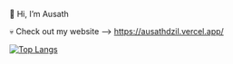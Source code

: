 👋 Hi, I’m Ausath

💀 Check out my website --> https://ausathdzil.vercel.app/

[![Top Langs](https://github-readme-stats.vercel.app/api/top-langs/?username=ausathdzil&theme=dark)](https://github.com/ausathdzil/)

<!---
ausathdzil/ausathdzil is a ✨ special ✨ repository because its `README.md` (this file) appears on your GitHub profile.
You can click the Preview link to take a look at your changes.
--->
